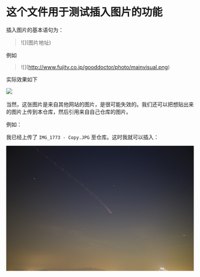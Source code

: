 # 这个文件用于测试插入图片的功能

插入图片的基本语句为：

>\!\[]\(图片地址)

例如

>\!\[]\(http://www.fujitv.co.jp/gooddoctor/photo/mainvisual.png)

实际效果如下

![](http://www.fujitv.co.jp/gooddoctor/photo/mainvisual.png)


当然，这张图片是来自其他网站的图片，是很可能失效的。我们还可以把想贴出来的图片上传到本仓库，然后引用来自自己仓库的图片。

例如：

我已经上传了 `IMG_1773 - Copy.JPG` 至仓库。这时我就可以插入：

![](https://github.com/BeefZong/BLOG0/blob/master/IMG_1773%20-%20Copy.JPG?raw=true)


